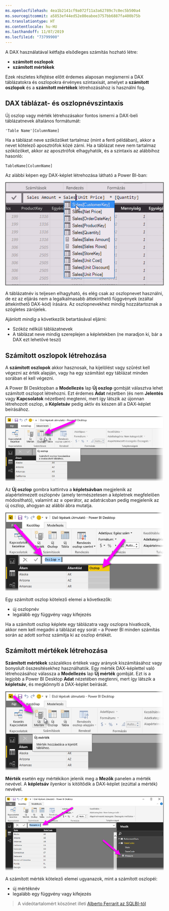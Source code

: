 ```yaml
---
ms.openlocfilehash: 4ea1b2141cf9a072f11a3a62789c7c0ec5b500a4
ms.sourcegitcommit: a5853ef44ed52e80eabee3757bb6887fa400b75b
ms.translationtype: HT
ms.contentlocale: hu-HU
ms.lasthandoff: 11/07/2019
ms.locfileid: "73799900"
---
```

A DAX használatával kétfajta elsődleges számítás hozható létre:

* **számított oszlopok**
* **számított mértékek**

Ezek részletes kifejtése előtt érdemes alaposan megismerni a DAX táblázatokra és oszlopokra érvényes szintaxisát, amelyet a **számított oszlopok** és a **számított mértékek** létrehozásához is használni fog.

## <a name="dax-table-and-column-name-syntax"></a>DAX táblázat- és oszlopnévszintaxis
Új oszlop vagy mérték létrehozásakor fontos ismerni a DAX-beli táblázatnevek általános formátumát:

    'Table Name'[ColumnName]

Ha a táblázat neve szóközöket tartalmaz (mint a fenti példában), akkor a nevet kötelező aposztrófok közé zárni. Ha a táblázat neve nem tartalmaz szóközöket, akkor az aposztrófok elhagyhatók, és a szintaxis az alábbihoz hasonló:

    TableName[ColumnName]

Az alábbi képen egy DAX-képlet létrehozása látható a Power BI-ban:

![](media/7-2-dax-calculation-types/dax-calc-types_1.png)

A táblázatnév is teljesen elhagyható, és elég csak az oszlopnevet használni, de ez az eljárás nem a legalkalmasabb áttekinthető függvények (ezáltal áttekinthető DAX-kód) írására. Az oszlopnevekhez mindig hozzátartoznak a szögletes zárójelek.

Ajánlott *mindig* a következők betartásával eljárni:

* Szóköz nélküli táblázatnevek
* A táblázat neve mindig szereplejen a képletekben (ne maradjon ki, bár a DAX ezt lehetővé teszi)

## <a name="creating-calculated-columns"></a>Számított oszlopok létrehozása
A **számított oszlopok** akkor hasznosak, ha kijelölést vagy szűrést kell végezni az érték alapján, vagy ha egy számítást egy táblázat minden sorában el kell végezni.

A Power BI Desktopban a **Modellezés** lap **Új oszlop** gombját választva lehet számított oszlopot létrehozni. Ezt érdemes **Adat** nézetben (és nem **Jelentés** vagy **Kapcsolatok** nézetben) megtenni, mert így látszik az újonnan létrehozott oszlop, a **Képletsáv** pedig aktív és készen áll a DAX-képlet beírásához.

![](media/7-2-dax-calculation-types/dax-calc-types_2a.png)

Az **Új oszlop** gombra kattintva a **képletsávban** megjelenik az alapértelmezett oszlopnév (amely természetesen a képletnek megfelelően módosítható), valamint az **=** operátor, az adatrácsban pedig megjelenik az új oszlop, ahogyan az alábbi ábra mutatja.

![](media/7-2-dax-calculation-types/dax-calc-types_3.png)

Egy számított oszlop kötelező elemei a következők:

* új oszlopnév
* legalább egy függvény vagy kifejezés

Ha a számított oszlop képlete egy táblázatra vagy oszlopra hivatkozik, akkor nem kell megadni a táblázat egy sorát – a Power BI minden számítás során az adott sorhoz számítja ki az oszlop értékét.

## <a name="creating-calculated-measures"></a>Számított mértékek létrehozása
**Számított mértékek** százalékos értékek vagy arányok kiszámításához vagy bonyolult összesítésekhez használhatók. Egy mérték DAX-képlettel való létrehozásához válassza a **Modellezés** lap **Új mérték** gombját. Ezt is a legjobb a Power BI Desktop **Adat** nézetében megtenni, mert így látszik a **képletsáv**, és megkönnyíti a DAX-képlet beírását.

![](media/7-2-dax-calculation-types/dax-calc-types_4.png)

**Mérték** esetén egy mértékikon jelenik meg a **Mezők** panelen a mérték nevével. A **képletsáv** ilyenkor is kitöltődik a DAX-képlet (ezúttal a mérték) nevével.

![](media/7-2-dax-calculation-types/dax-calc-types_5.png)

A számított mérték kötelező elemei ugyanazok, mint a számított oszlopéi:

* új mértéknév
* legalább egy függvény vagy kifejezés

> A videótartalomért köszönet illeti [Alberto Ferrarit az SQLBI-tól](https://www.sqlbi.com/learning-dax)
> 
> 

